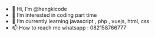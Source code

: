 - 👋 Hi, I’m @hengkicode
- 👀 I’m interested in coding part time 
- 🌱 I’m currently learning javascript , php , vuejs, html, css
- 📫 How to reach me whatsapp : 082158766777
